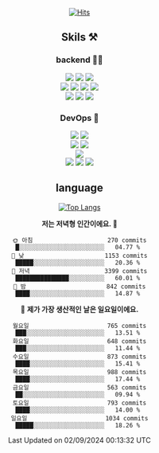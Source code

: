 <div align="center">

[![Hits](https://hits.seeyoufarm.com/api/count/incr/badge.svg?url=https%3A%2F%2Fgithub.com%2Fzxcv9203%2Fhit-counter&count_bg=%23FF7272&title_bg=%23324C2E&icon=codeigniter.svg&icon_color=%23DD5B5B&title=%EB%B0%A9%EB%AC%B8%EC%9E%90&edge_flat=false)](https://hits.seeyoufarm.com)
  
## Skils ⚒️
### backend 🧑‍💻
  
<img src="https://img.shields.io/badge/Java-FF6600?style=flat-square&logo=buymeacoffee&logoColor=white"/>
<img src="https://img.shields.io/badge/Go-0099FF?style=flat-square&logo=go&logoColor=white"/>
<img src="https://img.shields.io/badge/Kotlin-7F52FF?style=flat-square&logo=kotlin&logoColor=white"/>
  
  
<br />
  
<img src="https://img.shields.io/badge/Spring-339933?style=flat-square&logo=Spring&logoColor=white"/>
<img src="https://img.shields.io/badge/Spring Boot-339933?style=flat-square&logo=Spring Boot&logoColor=white"/>
<img src="https://img.shields.io/badge/Spring Security-339933?style=flat-square&logo=Spring Security&logoColor=white"/>
  
<img src="https://img.shields.io/badge/Spring Data JPA-339933?style=flat-square&logo=Hibernate&logoColor=white"/>

<br />
  
  <img src="https://img.shields.io/badge/mysql-0099FF?style=flat-square&logo=mysql&logoColor=white"/>
  <img src="https://img.shields.io/badge/mariadb-0099FF?style=flat-square&logo=mariadb&logoColor=white"/>
  <img src="https://img.shields.io/badge/mongoDB-47A248?style=flat-square&logo=mongodb&logoColor=white"/>
  
  
### DevOps 🚀
  
  <img src="https://img.shields.io/badge/docker-2496ED?style=flat-square&logo=docker&logoColor=white"/>
  <img src="https://img.shields.io/badge/kubernetes-326CE5?style=flat-square&logo=kubernetes&logoColor=white"/>
  
  <br />
  
  <img src="https://img.shields.io/badge/Github Actions-2088FF?style=flat-square&logo=githubactions&logoColor=white"/>
  <img src="https://img.shields.io/badge/Jenkins-D24939?style=flat-square&logo=jenkins&logoColor=white"/>
  
  
  <br />
  <img src="https://img.shields.io/badge/terraform-7B42BC?style=flat-square&logo=terraform&logoColor=white"/>
  
  <br />
  <img src="https://img.shields.io/badge/Amazon AWS-232F3E?style=flat-square&logo=Amazon AWS&logoColor=white"/>

  <img src="https://img.shields.io/badge/GCP-4285F4?style=flat-square&logo=googlecloud&logoColor=white"/>
  <img src="https://img.shields.io/badge/NCP-03C75A?style=flat-square&logo=naver&logoColor=white"/>
  
  
## language

[![Top Langs](https://github-readme-stats.vercel.app/api/top-langs/?username=zxcv9203&hide=html&exclude_repo=zxcv9203.github.io,golB&theme=grate-gatsby)](https://github.com/zxcv9203/github-readme-stats)
  
<!--START_SECTION:waka-->
**저는 저녁형 인간이에요. 🦉** 

```text
🌞 아침                     270 commits         █░░░░░░░░░░░░░░░░░░░░░░░░   04.77 % 
🌆 낮　                     1153 commits        █████░░░░░░░░░░░░░░░░░░░░   20.36 % 
🌃 저녁                     3399 commits        ███████████████░░░░░░░░░░   60.01 % 
🌙 밤　                     842 commits         ████░░░░░░░░░░░░░░░░░░░░░   14.87 % 
```
📅 **제가 가장 생산적인 날은 일요일이에요.** 

```text
월요일                      765 commits         ███░░░░░░░░░░░░░░░░░░░░░░   13.51 % 
화요일                      648 commits         ███░░░░░░░░░░░░░░░░░░░░░░   11.44 % 
수요일                      873 commits         ████░░░░░░░░░░░░░░░░░░░░░   15.41 % 
목요일                      988 commits         ████░░░░░░░░░░░░░░░░░░░░░   17.44 % 
금요일                      563 commits         ██░░░░░░░░░░░░░░░░░░░░░░░   09.94 % 
토요일                      793 commits         ████░░░░░░░░░░░░░░░░░░░░░   14.00 % 
일요일                      1034 commits        █████░░░░░░░░░░░░░░░░░░░░   18.26 % 
```



 Last Updated on 02/09/2024 00:13:32 UTC
<!--END_SECTION:waka-->
  
</div>

